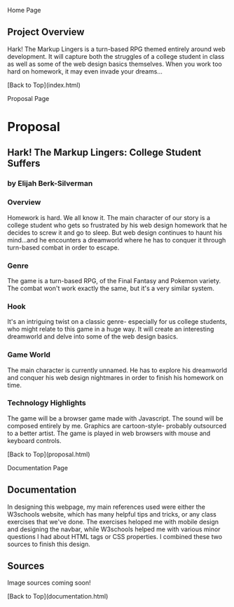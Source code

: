 Home Page

<div class="maincontainer">

<article>

<div class="overview">

## Project Overview 

Hark! The Markup Lingers is a turn-based RPG themed entirely around web development. It will capture both the struggles of a college student in class as well as some of the web design basics themselves. When you work too hard on homework, it may even invade your dreams...</div>

</article>

<footer>[Back to Top](index.html)</footer>

</div>

Proposal Page

<div class="maincontainer">

<div class="content">

# Proposal

## Hark! The Markup Lingers: College Student Suffers

### by Elijah Berk-Silverman

<article>

### Overview

Homework is hard. We all know it. The main character of our story is a college student who gets so frustrated by his web design homework that he decides to screw it and go to sleep. But web design continues to haunt his mind...and he encounters a dreamworld where he has to conquer it through turn-based combat in order to escape.

### Genre

The game is a turn-based RPG, of the Final Fantasy and Pokemon variety. The combat won't work exactly the same, but it's a very similar system.

### Hook

It's an intriguing twist on a classic genre- especially for us college students, who might relate to this game in a huge way. It will create an interesting dreamworld and delve into some of the web design basics.

### Game World

The main character is currently unnamed. He has to explore his dreamworld and conquer his web design nightmares in order to finish his homework on time.

### Technology Highlights

The game will be a browser game made with Javascript. The sound will be composed entirely by me. Graphics are cartoon-style- probably outsourced to a better artist. The game is played in web browsers with mouse and keyboard controls.

</article>

</div>

<footer>[Back to Top](proposal.html)</footer>

</div>

Documentation Page

<div class="maincontainer">

<div class="content">

## Documentation

In designing this webpage, my main references used were either the W3schools website, which has many helpful tips and tricks, or any class exercises that we've done. The exercises heloped me with mobile design and designing the navbar, while W3schools helped me with various minor questions I had about HTML tags or CSS properties. I combined these two sources to finish this design.

## Sources

Image sources coming soon!

</div>

<footer>[Back to Top](documentation.html)</footer>

</div>